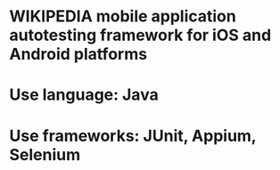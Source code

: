 # WIKIPEDIA mobile application autotesting framework for iOS and Android platforms
# Use language: Java
# Use frameworks: JUnit, Appium, Selenium
